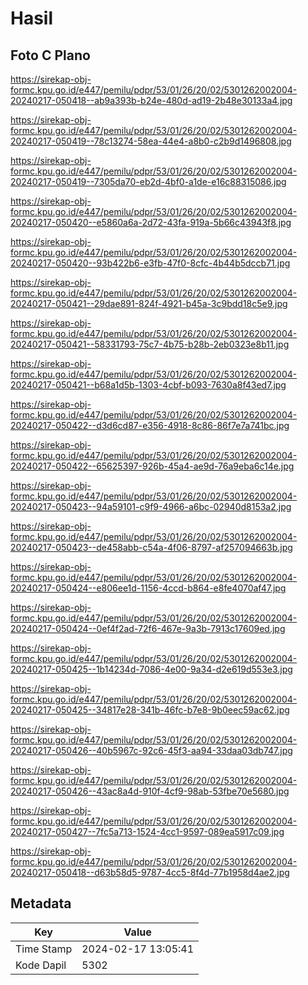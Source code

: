 # Hasil

## Foto C Plano

https://sirekap-obj-formc.kpu.go.id/e447/pemilu/pdpr/53/01/26/20/02/5301262002004-20240217-050418--ab9a393b-b24e-480d-ad19-2b48e30133a4.jpg

https://sirekap-obj-formc.kpu.go.id/e447/pemilu/pdpr/53/01/26/20/02/5301262002004-20240217-050419--78c13274-58ea-44e4-a8b0-c2b9d1496808.jpg

https://sirekap-obj-formc.kpu.go.id/e447/pemilu/pdpr/53/01/26/20/02/5301262002004-20240217-050419--7305da70-eb2d-4bf0-a1de-e16c88315086.jpg

https://sirekap-obj-formc.kpu.go.id/e447/pemilu/pdpr/53/01/26/20/02/5301262002004-20240217-050420--e5860a6a-2d72-43fa-919a-5b66c43943f8.jpg

https://sirekap-obj-formc.kpu.go.id/e447/pemilu/pdpr/53/01/26/20/02/5301262002004-20240217-050420--93b422b6-e3fb-47f0-8cfc-4b44b5dccb71.jpg

https://sirekap-obj-formc.kpu.go.id/e447/pemilu/pdpr/53/01/26/20/02/5301262002004-20240217-050421--29dae891-824f-4921-b45a-3c9bdd18c5e9.jpg

https://sirekap-obj-formc.kpu.go.id/e447/pemilu/pdpr/53/01/26/20/02/5301262002004-20240217-050421--58331793-75c7-4b75-b28b-2eb0323e8b11.jpg

https://sirekap-obj-formc.kpu.go.id/e447/pemilu/pdpr/53/01/26/20/02/5301262002004-20240217-050421--b68a1d5b-1303-4cbf-b093-7630a8f43ed7.jpg

https://sirekap-obj-formc.kpu.go.id/e447/pemilu/pdpr/53/01/26/20/02/5301262002004-20240217-050422--d3d6cd87-e356-4918-8c86-86f7e7a741bc.jpg

https://sirekap-obj-formc.kpu.go.id/e447/pemilu/pdpr/53/01/26/20/02/5301262002004-20240217-050422--65625397-926b-45a4-ae9d-76a9eba6c14e.jpg

https://sirekap-obj-formc.kpu.go.id/e447/pemilu/pdpr/53/01/26/20/02/5301262002004-20240217-050423--94a59101-c9f9-4966-a6bc-02940d8153a2.jpg

https://sirekap-obj-formc.kpu.go.id/e447/pemilu/pdpr/53/01/26/20/02/5301262002004-20240217-050423--de458abb-c54a-4f06-8797-af257094663b.jpg

https://sirekap-obj-formc.kpu.go.id/e447/pemilu/pdpr/53/01/26/20/02/5301262002004-20240217-050424--e806ee1d-1156-4ccd-b864-e8fe4070af47.jpg

https://sirekap-obj-formc.kpu.go.id/e447/pemilu/pdpr/53/01/26/20/02/5301262002004-20240217-050424--0ef4f2ad-72f6-467e-9a3b-7913c17609ed.jpg

https://sirekap-obj-formc.kpu.go.id/e447/pemilu/pdpr/53/01/26/20/02/5301262002004-20240217-050425--1b14234d-7086-4e00-9a34-d2e619d553e3.jpg

https://sirekap-obj-formc.kpu.go.id/e447/pemilu/pdpr/53/01/26/20/02/5301262002004-20240217-050425--34817e28-341b-46fc-b7e8-9b0eec59ac62.jpg

https://sirekap-obj-formc.kpu.go.id/e447/pemilu/pdpr/53/01/26/20/02/5301262002004-20240217-050426--40b5967c-92c6-45f3-aa94-33daa03db747.jpg

https://sirekap-obj-formc.kpu.go.id/e447/pemilu/pdpr/53/01/26/20/02/5301262002004-20240217-050426--43ac8a4d-910f-4cf9-98ab-53fbe70e5680.jpg

https://sirekap-obj-formc.kpu.go.id/e447/pemilu/pdpr/53/01/26/20/02/5301262002004-20240217-050427--7fc5a713-1524-4cc1-9597-089ea5917c09.jpg

https://sirekap-obj-formc.kpu.go.id/e447/pemilu/pdpr/53/01/26/20/02/5301262002004-20240217-050418--d63b58d5-9787-4cc5-8f4d-77b1958d4ae2.jpg


## Metadata

| Key        | Value               |
| ---------- | ------------------- |
| Time Stamp | 2024-02-17 13:05:41 |
| Kode Dapil | 5302                |



